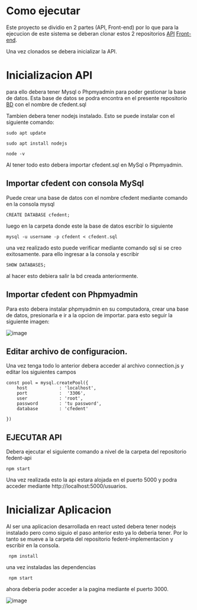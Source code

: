 # Como ejecutar

Este proyecto se dividio en 2 partes (API, Front-end) por lo que para la ejecucion de este sistema se deberan clonar estos 2 repositorios 
[API](https://github.com/Spun1/fedent-api)  [Front-end](https://github.com/Spun1/fedent-implementacion).

Una vez clonados se debera inicializar la API.

# Inicializacion API

para ello debera tener Mysql o Phpmyadmin para poder gestionar la base de datos. Esta base de datos se podra encontra en el presente repositorio [BD](https://github.com/ReinaldoBustamante/Proyecto-gestor-fichas-clinicas/tree/main/BD) con el nombre de cfedent.sql

Tambien debera tener nodejs instalado. Esto se puede instalar con el siguiente comando:

~~~
sudo apt update

sudo apt install nodejs

node -v
~~~

Al tener todo esto debera importar cfedent.sql en MySql o Phpmyadmin. 

## Importar cfedent con consola MySql

Puede crear una base de datos con el nombre cfedent mediante comando en la consola mysql

~~~
CREATE DATABASE cfedent;
~~~

luego en la carpeta donde este la base de datos escribir lo siguiente

~~~
mysql -u username -p cfedent < cfedent.sql
~~~

una vez realizado esto puede verificar mediante comando sql si se creo exitosamente. para ello ingresar a la consola y escribir 

~~~
SHOW DATABASES;
~~~
al hacer esto debiera salir la bd creada anteriormente.

## Importar cfedent con Phpmyadmin

Para esto debera instalar phpmyadmin en su computadora, crear una base de datos, presionarla e ir a la opcion de importar. para esto seguir la siguiente imagen:

![image](https://help.wnpower.com/hc/article_attachments/360056945852/mceclip0.png)


## Editar archivo de configuracion.

Una vez tenga todo lo anterior debera acceder al archivo connection.js y editar los siguientes campos

~~~
const pool = mysql.createPool({
    host            : 'localhost',
    port            :  '3306',
    user            : 'root',
    password        : 'tu password',
    database        : 'cfedent'
    
})
~~~

## EJECUTAR API

Debera ejecutar el siguiente comando a nivel de la carpeta del repositorio fedent-api

~~~
npm start
~~~

Una vez realizada esto la api estara alojada en el puerto 5000 y podra acceder mediante http://localhost:5000/usuarios.


# Inicializar Aplicacion

Al ser una aplicacion desarrollada en react usted debera tener nodejs instalado pero como siguio el paso anterior esto ya lo deberia tener. Por lo tanto se mueve a la carpeta del repositorio fedent-implementacion y escribir en la consola.

~~~
 npm install
~~~

una vez instaladas las dependencias 

~~~
 npm start
~~~

ahora deberia poder acceder a la pagina mediante el puerto 3000.


![image](https://github.com/ReinaldoBustamante/Proyecto-gestor-fichas-clinicas/tree/main/img/pag.png)